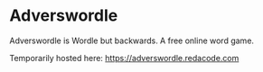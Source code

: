 # Adverswordle

Adverswordle is Wordle but backwards. A free online word game.

Temporarily hosted here: https://adverswordle.redacode.com
